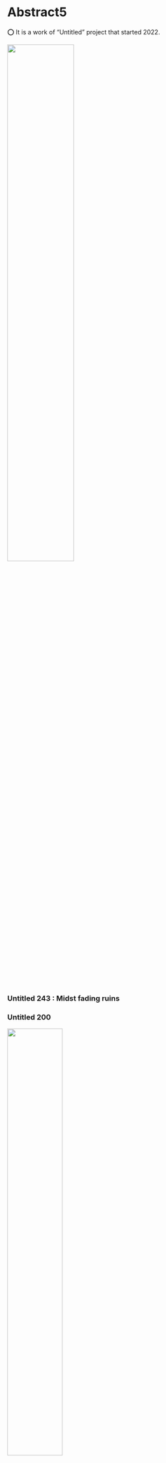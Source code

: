 # Abstract5

⭕ It is a work of “Untitled” project that started 2022.




 <img src="https://github.com/leeseomin/Abstract5/blob/main/art/243.png" width="55%">    

 ### Untitled 243 : Midst fading ruins

 
 

 ### Untitled 200
 <img src="https://github.com/leeseomin/Abstract5/blob/main/art/200.png" width="50%">    
 
 <br/><br/> 
 


 ### Untitled 202 (Have you ever seen Thing-in-itself?)
 <img src="https://github.com/leeseomin/Abstract5/blob/main/art/202.png" width="50%">    
 
 <br/><br/> 
 
 
 

 ### Untitled 204 
 <img src="https://github.com/leeseomin/Abstract5/blob/main/art/204.png" width="50%">    
 
 <br/><br/> 
 
 
 ### Untitled 205 (Brutality of Life or Straw Dogs)
 <img src="https://github.com/leeseomin/Abstract5/blob/main/art/205.PNG" width="50%">    
 
 <br/><br/> 
 
 
 ### Untitled 210
 <img src="https://github.com/leeseomin/Abstract5/blob/main/art/210.png" width="50%">    
 
 <br/><br/> 
 
  ### Untitled 211
 <img src="https://github.com/leeseomin/Abstract5/blob/main/art/211.png" width="50%">    
 
 <br/><br/> 


### Untitled 212
 <img src="https://github.com/leeseomin/Abstract5/blob/main/art/212.png" width="50%">    
 
 <br/><br/> 
 
### Untitled 214
 <img src="https://github.com/leeseomin/Abstract5/blob/main/art/214.png" width="50%">    
 
 <br/><br/> 
 
 
### Untitled 216
 <img src="https://github.com/leeseomin/Abstract5/blob/main/art/216.png" width="50%">    
 
 <br/><br/> 
 
### Untitled 217
 <img src="https://github.com/leeseomin/Abstract5/blob/main/art/217.png" width="50%">    
 
 <br/><br/> 
 


### Untitled 218 (the fairies dance, and Christ is nailed to the cross)
 <img src="https://github.com/leeseomin/Abstract5/blob/main/art/218.png" width="50%">    
 
 <br/><br/> 
 
 
### Untitled 219
 <img src="https://github.com/leeseomin/Abstract5/blob/main/art/219.png" width="50%">    
 
 <br/><br/> 
 
 
 
### Untitled 220
 <img src="https://github.com/leeseomin/Abstract5/blob/main/art/220.png" width="50%">    
 
 <br/><br/>  
 
 
 ### Untitled 221
 <img src="https://github.com/leeseomin/Abstract5/blob/main/art/221.png" width="50%">    
 
 <br/><br/> 
 
 
 ### Untitled 222
 <img src="https://github.com/leeseomin/Abstract5/blob/main/art/222.png" width="50%">    
 
 <br/><br/> 
 
 ### Untitled 223
 <img src="https://github.com/leeseomin/Abstract5/blob/main/art/223.png" width="50%">    
 
 <br/><br/> 
 
 
 ### Untitled 225
 <img src="https://github.com/leeseomin/Abstract5/blob/main/art/225a.png" width="50%">    
 
 <br/><br/> 
 
 
  ### Untitled 226
 <img src="https://github.com/leeseomin/Abstract5/blob/main/art/226.png" width="50%">    
 
 <br/><br/> 
 
 
 
 ### Untitled 227
 <img src="https://github.com/leeseomin/Abstract5/blob/main/art/227.png" width="50%">    
 
 <br/><br/> 
 
 
 ### Untitled 228
 <img src="https://github.com/leeseomin/Abstract5/blob/main/art/228.png" width="50%">    
 
 <br/><br/> 
 
 ### Untitled 229
 <img src="https://github.com/leeseomin/Abstract5/blob/main/art/229.png" width="50%">    
 
 <br/><br/> 
 
 ### Untitled 230 : death of conceptual
 <img src="https://github.com/leeseomin/Abstract5/blob/main/art/230.png" width="50%">    
 
 <br/><br/> 
 
 ### Untitled 232 : What if my humble impulse is to leave a beautiful mark on a vanishing world? 
 <img src="https://github.com/leeseomin/Abstract5/blob/main/art/232.png" width="50%">    
 
 <br/><br/> 
 
 ### Untitled 234 : what is Contemporary art?
 <img src="https://github.com/leeseomin/Abstract5/blob/main/art/234.png" width="50%">    
 
 <br/><br/> 
 
 
 
 ### “Untitled 235 : May there be laughter at the end”
 
 https://youtube.com/shorts/SXck_XMb8JY?feature=share
 
  <br/><br/> 


 ### Untitled 237 : Death is always looking at you

 <img src="https://github.com/leeseomin/Abstract5/blob/main/art/237.png" width="50%">    
 
 <br/><br/> 
 
  ### Untitled 239 : Waiting for Codot

https://medium.com/@leeseomin/untitled-239-waiting-for-codot-7bb9227cc5b5

 <br/><br/> 
 
 
 ### Untitled 240 : Language, my tool and my cage


 <img src="https://github.com/leeseomin/Abstract5/blob/main/art/240.png" width="50%">    
 
 <br/><br/> 
 
 
 ### Untitled 241 : Language, my tool and my cage


 <img src="https://github.com/leeseomin/Abstract5/blob/main/art/241.png" width="50%">    
 
 <br/><br/> 
 
 
 ### Untitled 243 : Midst fading ruins


 <img src="https://github.com/leeseomin/Abstract5/blob/main/art/243.png" width="50%">    
 
 <br/><br/> 
 
 
 ### Untitled 245 : Impulse to Eternity 


 <img src="https://github.com/leeseomin/Abstract5/blob/main/art/245.png" width="50%">    
 
 <br/><br/> 
 
 
### Untitled 246


 <img src="https://github.com/leeseomin/Abstract5/blob/main/art/246.png" width="50%">    
 
 <br/><br/> 


### Untitled 247 : Gravity or a moment of joy


 <img src="https://github.com/leeseomin/Abstract5/blob/main/art/247.png" width="50%">    
 
 <br/><br/> 
 
 
### Untitled 250


 <img src="https://github.com/leeseomin/Abstract5/blob/main/art/250.png" width="50%">    
 
 <br/><br/>  
 

### Untitled 251


 <img src="https://github.com/leeseomin/Abstract5/blob/main/art/251.png" width="50%">    
 
 <br/><br/>  
 

### Untitled 253 : Others are planets at the far end of the universe


 <img src="https://github.com/leeseomin/Abstract5/blob/main/art/253.png" width="50%">    
 
 <br/><br/>  
 

### Untitled 255 : Wandering of the Soul  영혼의 방황 


 <img src="https://github.com/leeseomin/Abstract5/blob/main/art/255_4k.png" width="50%">    
 
 <br/><br/>  



### Untitled 260 : Diachronic Ghost  통시적 유령 



 <img src="https://github.com/leeseomin/Abstract5/blob/main/art/260.png" width="80%">    
 
 <br/><br/>  

 <img src="https://github.com/leeseomin/Abstract5/blob/main/art/260_kr.png" width="70%">    
 
 <br/><br/>  



 ### Untitled 262 : 나의 30대는    My thirties

 <img src="https://github.com/leeseomin/Abstract5/blob/main/art/262_kr.png" width="80%">    
 
 <br/><br/>  

 <img src="https://github.com/leeseomin/Abstract5/blob/main/art/262_en.png" width="80%">    
 
 <br/><br/> 


### Untitled 265 : "Yet, life itself is a vast and sophisticated prison"

 <img src="https://github.com/leeseomin/Abstract5/blob/main/art/265_en_v3.png" width="100%">    

 
 <br/><br/> 
 <br/><br/> 



### Untitled 270 : "There is no task that must absolutely be done"

 <img src="https://github.com/leeseomin/Abstract5/blob/main/art/270_en.png" width="100%">    

 
 <br/><br/> 
 <br/><br/> 


### Untitled 275

 <img src="https://github.com/leeseomin/Abstract5/blob/main/art/275.png" width="100%">    

 
 <br/><br/> 
 <br/><br/> 

 
### Untitled 277

 <img src="https://github.com/leeseomin/Abstract5/blob/main/art/277_en.png" width="100%">    
 <img src="https://github.com/leeseomin/Abstract5/blob/main/art/277_kr.png" width="100%">    

 
 <br/><br/> 
 <br/><br/> 
 


 ### Untitled 281

 <img src="https://github.com/leeseomin/Abstract5/blob/main/art/281_kr.png" width="100%">    

 <br/><br/> 
 <br/><br/> 
 


 ### Untitled 282

 <img src="https://github.com/leeseomin/Abstract5/blob/main/art/282_kr.png" width="100%">   

 
 ### Author and Creator
 
 LEE SEOMIN
 
 https://linktr.ee/techne_0_1
   <br/> 
 https://github.com/leeseomin 
  <br/> 
 https://twitter.com/Techne_0_1
 <br/><br/>
 
